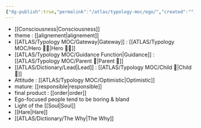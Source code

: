 ```yaml
---
{"dg-publish":true,"permalink":"/atlas/typology-moc/ego/","created":"","updated":"2023-03-09T10:12:54.248+01:00"}
---
```



- [[Consciousness\|Consciousness]]
- theme : [[alignement\|alignement]]
- [[ATLAS/Typology MOC/Gateway\|Gateway]] : [[ATLAS/Typology MOC/Hero 🦸‍♂️\|Hero 🦸‍♂️]] 
- [[ATLAS/Typology MOC/Guidance Function\|Guidance]] : [[ATLAS/Typology MOC/Parent 🤨\|Parent 🤨]] 
- [[ATLAS/Dictionary/Lead\|Lead]] : [[ATLAS/Typology MOC/Child 👼\|Child 👼]]
- Attitude : [[ATLAS/Typology MOC/Optimistic\|Optimistic]]
- mature: [[responsible\|responsible]]    
- final product : [[order\|order]] 
- Ego-focused people tend to be boring & bland
- Light of the [[Soul\|Soul]]
- [[Hare\|Hare]]
- [[ATLAS/Dictionary/The Why\|The Why]]